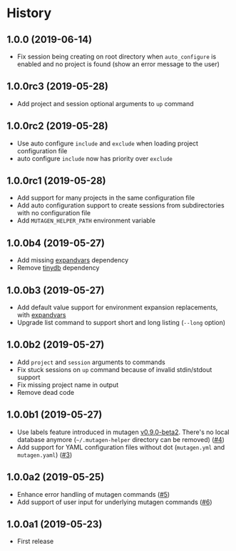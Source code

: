 History
=======

1.0.0 (2019-06-14)
------------------

- Fix session being creating on root directory when `auto_configure` is enabled and no project is found (show an error 
message to the user)


1.0.0rc3 (2019-05-28)
---------------------

- Add project and session optional arguments to `up` command


1.0.0rc2 (2019-05-28)
---------------------

- Use auto configure `include` and `exclude` when loading project configuration file
- auto configure `include` now has priority over `exclude`

1.0.0rc1 (2019-05-28)
---------------------

- Add support for many projects in the same configuration file
- Add auto configuration support to create sessions from subdirectories with no configuration file
- Add `MUTAGEN_HELPER_PATH` environment variable

1.0.0b4 (2019-05-27)
--------------------

- Add missing [expandvars](https://github.com/sayanarijit/expandvars) dependency
- Remove [tinydb](https://github.com/msiemens/tinydb) dependency


1.0.0b3 (2019-05-27)
--------------------

- Add default value support for environment expansion replacements, with 
[expandvars](https://github.com/sayanarijit/expandvars)
- Upgrade list command to support short and long listing (`--long` option)


1.0.0b2 (2019-05-27)
--------------------

- Add `project` and `session` arguments to commands
- Fix stuck sessions on `up` command because of invalid stdin/stdout support
- Fix missing project name in output
- Remove dead code

1.0.0b1 (2019-05-27)
--------------------

- Use labels feature introduced in mutagen 
[v0.9.0-beta2](https://github.com/havoc-io/mutagen/releases/tag/v0.9.0-beta2). There's no local database anymore 
(`~/.mutagen-helper` directory can be removed) ([#4](https://github.com/gfi-centre-ouest/mutagen-helper/issues/4))
- Add support for YAML configuration files without dot (`mutagen.yml` and `mutagen.yaml`) ([#3](https://github.com/gfi-centre-ouest/mutagen-helper/issues/3))


1.0.0a2 (2019-05-25)
--------------------

- Enhance error handling of mutagen commands ([#5](https://github.com/gfi-centre-ouest/mutagen-helper/issues/5))
- Add support of user input for underlying mutagen commands ([#6](https://github.com/gfi-centre-ouest/mutagen-helper/issues/6))

1.0.0a1 (2019-05-23)
--------------------

- First release
